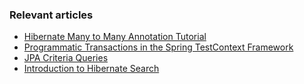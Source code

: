 ### Relevant articles

- [Hibernate Many to Many Annotation Tutorial](http://www.baeldung.com/hibernate-many-to-many)
- [Programmatic Transactions in the Spring TestContext Framework](http://www.baeldung.com/spring-test-programmatic-transactions)
- [JPA Criteria Queries](http://www.baeldung.com/hibernate-criteria-queries)
- [Introduction to Hibernate Search](http://www.baeldung.com/hibernate-search)
